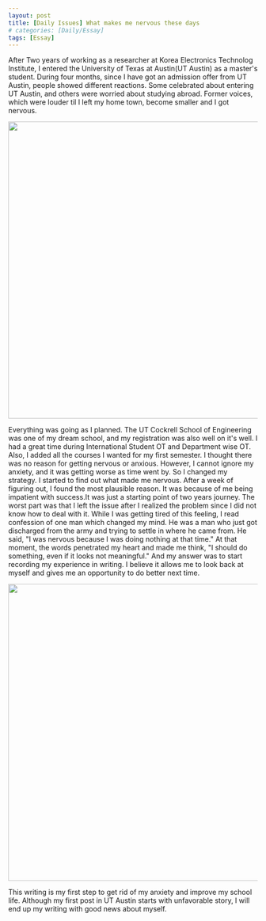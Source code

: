 ```yaml
---
layout: post
title: [Daily Issues] What makes me nervous these days
# categories: [Daily/Essay]
tags: [Essay]
---
```


After Two years of working as a researcher at Korea Electronics Technolog Institute, I entered the University of Texas at Austin(UT Austin) as a master's student. During four months, since I have got an admission offer from UT Austin, people showed different reactions. Some celebrated about entering UT Austin, and others were worried about studying abroad. Former voices, which were louder til I left my home town, become smaller and I got nervous.

<p align="center">
    <img src="https://media.giphy.com/media/LytiZGHa3DbCE/giphy.gif" width="600" />
</p>

Everything was going as I planned. The UT Cockrell School of Engineering was one of my dream school, and my registration was also well on it's well. I had a great time during International Student OT and Department wise OT. Also, I added all the courses I wanted for my first semester. I thought there was no reason for getting nervous or anxious. However, I cannot ignore my anxiety, and it was getting worse as time went by.
So I changed my strategy. I started to find out what made me nervous. After a week of figuring out, I found the most plausible reason. It was because of me being impatient with success.It was just a starting point of two years journey. The worst part was that I left the issue after I realized the problem since I did not know how to deal with it.
While I was getting tired of this feeling, I read confession of one man which changed my mind. He was a man who just got discharged from the army and trying to settle in where he came from. He said, "I was nervous because I was doing nothing at that time." At that moment, the words penetrated my heart and made me think, "I should do something, even if it looks not meaningful." And my answer was to start recording my experience in writing. I believe it allows me to look back at myself and gives me an opportunity to do better next time.

<p align="center">
    <img src="https://media.giphy.com/media/pOZhmE42D1WrCWATLK/giphy.gif" width="600" />
</p>

This writing is my first step to get rid of my anxiety and improve my school life. Although my first post in UT Austin starts with unfavorable story, I will end up my writing with good news about myself.